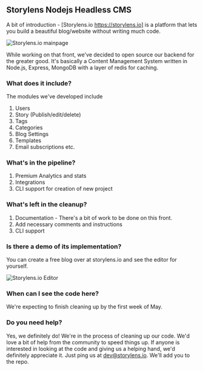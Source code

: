 ## Storylens Nodejs Headless CMS

A bit of introduction - [Storylens.io https://storylens.io] is a platform that lets you build a beautiful blog/website without writing much code. 


![Storylens.io mainpage](https://res.cloudinary.com/storylens/image/upload/v1587023153/Screenshot_2020-04-16_at_1.14.24_PM.png "Storylens.io Main page")


While working on that front, we've decided to open source our backend for the greater good. It's basically a Content Management System written in Node.js, Express, MongoDB with a layer of redis for caching.

### What does it include?

The modules we've developed include
1. Users
2. Story (Publish/edit/delete)
3. Tags
4. Categories
5. Blog Settings
6. Templates
7. Email subscriptions etc.

### What's in the pipeline?
1. Premium Analytics and stats
2. Integrations
3. CLI support for creation of new project

### What's left in the cleanup?
1. Documentation - There's a bit of work to be done on this front.
2. Add necessary comments and instructions
3. CLI support

### Is there a demo of its implementation?

You can create a free blog over at storylens.io and see the editor for yourself. 

![Storylens.io Editor](https://res.cloudinary.com/storylens/image/upload/v1587026283/ezgif-1-7257deec3671.gif)


### When can I see the code here?
We're expecting to finish cleaning up by the first week of May. 

### Do you need help?
Yes, we definitely do! We're in the process of cleaning up our code. We'd love a bit of help from the community to speed things up. If anyone is interested in looking at the code and giving us a helping hand, we'd definitely appreciate it. Just ping us at dev@storylens.io. We'll add you to the repo.
